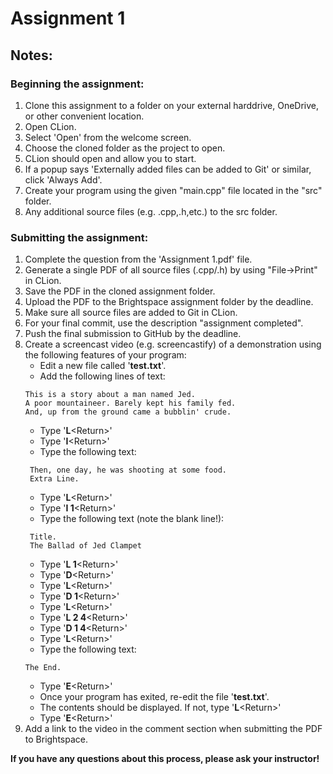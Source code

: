 # Assignment 1

## Notes:

### Beginning the assignment:

1) Clone this assignment to a folder on your external harddrive, OneDrive, or other convenient location.
2) Open CLion.
3) Select 'Open' from the welcome screen.
4) Choose the cloned folder as the project to open.
5) CLion should open and allow you to start.
6) If a popup says 'Externally added files can be added to Git' or similar, click 'Always Add'.
7) Create your program using the given "main.cpp" file located in the "src" folder.
8) Any additional source files (e.g. .cpp,.h,etc.) to the src folder.

### Submitting the assignment:

1) Complete the question from the 'Assignment 1.pdf' file.
2) Generate a single PDF of all source files (.cpp/.h) by using "File->Print" in CLion.
3) Save the PDF in the cloned assignment folder.
4) Upload the PDF to the Brightspace assignment folder by the deadline.
5) Make sure all source files are added to Git in CLion.
6) For your final commit, use the description "assignment completed".
7) Push the final submission to GitHub by the deadline.
8) Create a screencast video (e.g. screencastify) of a demonstration using the following features of your program:  
   * Edit a new file called '__test.txt__'.  
   * Add the following lines of text:
    ```text
    This is a story about a man named Jed.
    A poor mountaineer. Barely kept his family fed.
    And, up from the ground came a bubblin' crude.
    ```
   * Type '__L__&lt;Return&gt;' 
   * Type '__I__&lt;Return&gt;'  
   * Type the following text:
   ```text
    Then, one day, he was shooting at some food.
    Extra Line.
    ```
    * Type '__L__&lt;Return&gt;'
    * Type '__I 1__&lt;Return&gt;'
    * Type the following text (note the blank line!):
   ```text
    Title.
    The Ballad of Jed Clampet
   
    ```
    * Type '__L 1__&lt;Return&gt;'  
    * Type '__D__&lt;Return&gt;'  
    * Type '__L__&lt;Return&gt;'  
    * Type '__D 1__&lt;Return&gt;'  
    * Type '__L__&lt;Return&gt;'  
    * Type '__L 2 4__&lt;Return&gt;'
    * Type '__D 1 4__&lt;Return&gt;'
    * Type '__L__&lt;Return&gt;'
    * Type the following text:
    ```text
    The End.
    ```
    * Type '__E__&lt;Return&gt;'
    * Once your program has exited, re-edit the file '__test.txt__'.
    * The contents should be displayed. If not, type '__L__&lt;Return&gt;'
    * Type '__E__&lt;Return&gt;'
9) Add a link to the video in the comment section when submitting the PDF to Brightspace.
    
**If you have any questions about this process, please ask your instructor!**
